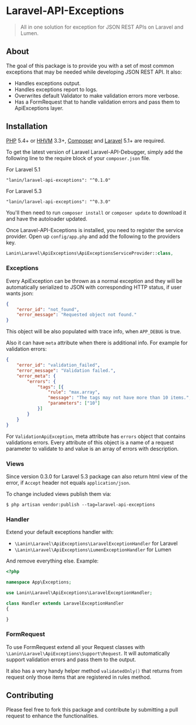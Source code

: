 # Laravel-API-Exceptions
> All in one solution for exception for JSON REST APIs on Laravel and Lumen.

## About

The goal of this package is to provide you with a set of most common exceptions that may be needed while developing JSON REST API. It also:

* Handles exceptions output.
* Handles exceptions report to logs.
* Overwrites default Validator to make validation errors more verbose.
* Has a FormRequest that to handle validation errors and pass them to ApiExceptions layer.

## Installation

[PHP](https://php.net) 5.4+ or [HHVM](http://hhvm.com) 3.3+, [Composer](https://getcomposer.org) and [Laravel](http://laravel.com) 5.1+ are required.

To get the latest version of Laravel Laravel-API-Debugger, simply add the following line to the require block of your `composer.json` file.

For Laravel 5.1
```
"lanin/laravel-api-exceptions": "^0.1.0"
```

For Laravel 5.3
```
"lanin/laravel-api-exceptions": "^0.3.0"
```

You'll then need to run `composer install` or `composer update` to download it and have the autoloader updated.

Once Laravel-API-Exceptions is installed, you need to register the service provider. Open up `config/app.php` and add the following to the providers key.

```php
Lanin\Laravel\ApiExceptions\ApiExceptionsServiceProvider::class,
```

### Exceptions

Every ApiException can be thrown as a normal exception and they will be automatically serialized to JSON with corresponding HTTP status, if user wants json:

```json
{
    "error_id": "not_found",
    "error_message": "Requested object not found."
}
```

This object will be also populated with trace info, when `APP_DEBUG` is true.

Also it can have `meta` attribute when there is additional info. For example for validation errors:
```json
{
	"error_id": "validation_failed",
	"error_message": "Validation failed.",
	"error_meta": {
		"errors": {
			"tags": [{
				"rule": "max.array",
				"message": "The tags may not have more than 10 items.",
				"parameters": ["10"]
			}]
		}
	}
}
```

For `ValidationApiException`, meta attribute has `errors` object that contains validations errors.
Every attribute of this object is a name of a request parameter to validate to and value is an array of errors with description.

### Views

Since version 0.3.0 for Laravel 5.3 package can also return html view of the error, if `Accept` header not equals `application/json`.

To change included views publish them via:

```
$ php artisan vendor:publish --tag=laravel-api-exceptions
```

### Handler

Extend your default exceptions handler with:

* `\Lanin\Laravel\ApiExceptions\LaravelExceptionHandler` for Laravel
* `\Lanin\Laravel\ApiExceptions\LumenExceptionHandler` for Lumen

And remove everything else. Example:

```php
<?php

namespace App\Exceptions;

use Lanin\Laravel\ApiExceptions\LaravelExceptionHandler;

class Handler extends LaravelExceptionHandler
{

}
```

### FormRequest

To use FormRequest extend all your Request classes with `\Lanin\Laravel\ApiExceptions\Support\Request`.
It will automatically support validation errors and pass them to the output.

It also has a very handy helper method `validatedOnly()` that returns from request only those items that are registered in rules method.

## Contributing

Please feel free to fork this package and contribute by submitting a pull request to enhance the functionalities.
